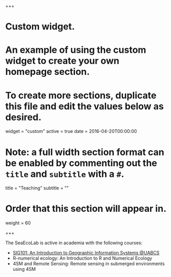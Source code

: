 +++
# Custom widget.
# An example of using the custom widget to create your own homepage section.
# To create more sections, duplicate this file and edit the values below as desired.
widget = "custom"
active = true
date = 2016-04-20T00:00:00

# Note: a full width section format can be enabled by commenting out the `title` and `subtitle` with a `#`.
title = "Teaching"
subtitle = ""

# Order that this section will appear in.
weight = 60

+++

The SeaEcoLab is active in academia with the following courses:

- [SIG101: An Introduction to Geographic Information Systems  @UABCS](https://novedadesaca.mx/mejorar-arrecifes-zihuatanejo/)
- R-numerical ecology: An Introduction to R and Numerical Ecology
- 4SM and Remote Sensing: Remote sensing in submerged environments using 4SM
